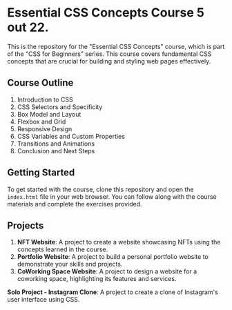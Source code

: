 # Essential CSS Concepts Course 5 out 22.

This is the repository for the "Essential CSS Concepts" course, which is part of the "CSS for Beginners" series. This course covers fundamental CSS concepts that are crucial for building and styling web pages effectively.

## Course Outline

1. Introduction to CSS
2. CSS Selectors and Specificity
3. Box Model and Layout
4. Flexbox and Grid
5. Responsive Design
6. CSS Variables and Custom Properties
7. Transitions and Animations
8. Conclusion and Next Steps

## Getting Started

To get started with the course, clone this repository and open the `index.html` file in your web browser. You can follow along with the course materials and complete the exercises provided.

## Projects

1. **NFT Website**: A project to create a website showcasing NFTs using the concepts learned in the course.
2. **Portfolio Website**: A project to build a personal portfolio website to demonstrate your skills and projects.
3. **CoWorking Space Website**: A project to design a website for a coworking space, highlighting its features and services.

**Solo Project - Instagram Clone**: A project to create a clone of Instagram's user interface using CSS.
